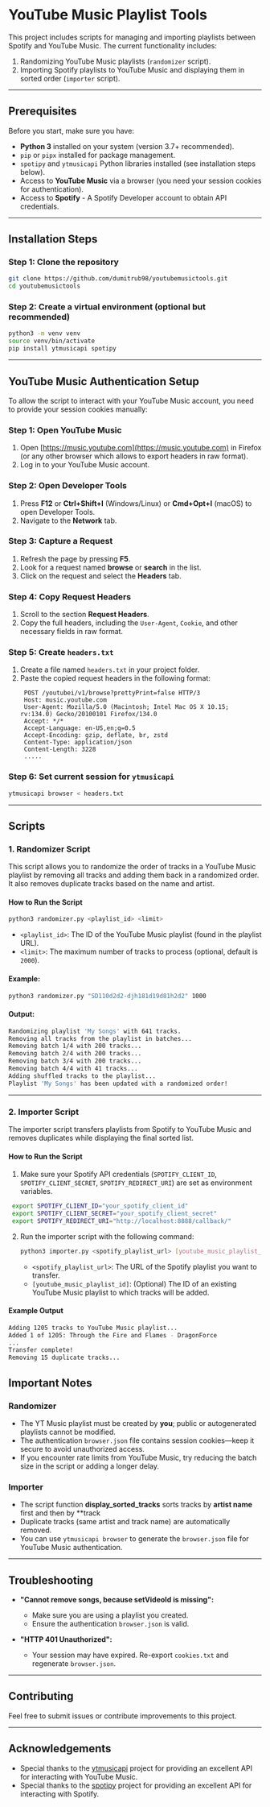 
# YouTube Music Playlist Tools

This project includes scripts for managing and importing playlists between Spotify and YouTube Music. The current functionality includes:
1. Randomizing YouTube Music playlists (`randomizer` script).
2. Importing Spotify playlists to YouTube Music and displaying them in sorted order (`importer` script).

---

## Prerequisites

Before you start, make sure you have:
- **Python 3** installed on your system (version 3.7+ recommended).
- `pip` or `pipx` installed for package management.
- `spotipy` and `ytmusicapi` Python libraries installed (see installation steps below).
- Access to **YouTube Music** via a browser (you need your session cookies for authentication).
- Access to **Spotify** - A Spotify Developer account to obtain API credentials.

---

## Installation Steps

### Step 1: Clone the repository
```bash
git clone https://github.com/dumitrub98/youtubemusictools.git
cd youtubemusictools
```

### Step 2: Create a virtual environment (optional but recommended)
```bash
python3 -m venv venv
source venv/bin/activate
pip install ytmusicapi spotipy
```

---

## YouTube Music Authentication Setup

To allow the script to interact with your YouTube Music account, you need to provide your session cookies manually:

### Step 1: Open YouTube Music
1. Open [https://music.youtube.com](https://music.youtube.com) in Firefox (or any other browser which allows to export headers in raw format).
2. Log in to your YouTube Music account.

### Step 2: Open Developer Tools
1. Press **F12** or **Ctrl+Shift+I** (Windows/Linux) or **Cmd+Opt+I** (macOS) to open Developer Tools.
2. Navigate to the **Network** tab.

### Step 3: Capture a Request
1. Refresh the page by pressing **F5**.
2. Look for a request named **browse** or **search** in the list.
3. Click on the request and select the **Headers** tab.

### Step 4: Copy Request Headers
1. Scroll to the section **Request Headers**.
2. Copy the full headers, including the `User-Agent`, `Cookie`, and other necessary fields in raw format.

### Step 5: Create `headers.txt`
1. Create a file named `headers.txt` in your project folder.
2. Paste the copied request headers in the following format:
   ```raw
    POST /youtubei/v1/browse?prettyPrint=false HTTP/3
    Host: music.youtube.com
    User-Agent: Mozilla/5.0 (Macintosh; Intel Mac OS X 10.15; rv:134.0) Gecko/20100101 Firefox/134.0
    Accept: */*
    Accept-Language: en-US,en;q=0.5
    Accept-Encoding: gzip, deflate, br, zstd
    Content-Type: application/json
    Content-Length: 3228
    .....
   ```

### Step 6: Set current session for `ytmusicapi`
```bash
ytmusicapi browser < headers.txt
```

---

## Scripts

### 1. Randomizer Script

This script allows you to randomize the order of tracks in a YouTube Music playlist by removing all tracks and adding them back in a randomized order. It also removes duplicate tracks based on the name and artist.

#### How to Run the Script


```bash
python3 randomizer.py <playlist_id> <limit>
```
- `<playlist_id>`: The ID of the YouTube Music playlist (found in the playlist URL).
- `<limit>`: The maximum number of tracks to process (optional, default is `2000`).

#### Example:
```bash
python3 randomizer.py "SD110d2d2-djh181d19d81h2d2" 1000
```

#### Output: 
```bash
Randomizing playlist 'My Songs' with 641 tracks.
Removing all tracks from the playlist in batches...
Removing batch 1/4 with 200 tracks...
Removing batch 2/4 with 200 tracks...
Removing batch 3/4 with 200 tracks...
Removing batch 4/4 with 41 tracks...
Adding shuffled tracks to the playlist...
Playlist 'My Songs' has been updated with a randomized order!
```

---

### 2. Importer Script

The importer script transfers playlists from Spotify to YouTube Music and removes duplicates while displaying the final sorted list.

#### How to Run the Script

1. Make sure your Spotify API credentials (`SPOTIFY_CLIENT_ID`, `SPOTIFY_CLIENT_SECRET`, `SPOTIFY_REDIRECT_URI`) are set as environment variables.
  ```bash
   export SPOTIFY_CLIENT_ID="your_spotify_client_id"
   export SPOTIFY_CLIENT_SECRET="your_spotify_client_secret"
   export SPOTIFY_REDIRECT_URI="http://localhost:8888/callback/"
   ```

2. Run the importer script with the following command:
   ```bash
   python3 importer.py <spotify_playlist_url> [youtube_music_playlist_id]
   ```
   - `<spotify_playlist_url>`: The URL of the Spotify playlist you want to transfer.
   - `[youtube_music_playlist_id]`: (Optional) The ID of an existing YouTube Music playlist to which tracks will be added.

#### Example Output
```bash
Adding 1205 tracks to YouTube Music playlist...
Added 1 of 1205: Through the Fire and Flames - DragonForce
...
Transfer complete!
Removing 15 duplicate tracks...
```

## Important Notes

### Randomizer
- The YT Music playlist must be created by **you**; public or autogenerated playlists cannot be modified.
- The authentication `browser.json` file contains session cookies—keep it secure to avoid unauthorized access.
- If you encounter rate limits from YouTube Music, try reducing the batch size in the script or adding a longer delay.

### Importer
- The script function __display_sorted_tracks__ sorts tracks by **artist name** first and then by **track 
- Duplicate tracks (same artist and track name) are automatically removed.
- You can use `ytmusicapi browser` to generate the `browser.json` file for YouTube Music authentication.
---

## Troubleshooting

- **"Cannot remove songs, because setVideoId is missing":**
  - Make sure you are using a playlist you created.
  - Ensure the authentication `browser.json` is valid.
  
- **"HTTP 401 Unauthorized":**
  - Your session may have expired. Re-export `cookies.txt` and regenerate `browser.json`.

---

## Contributing

Feel free to submit issues or contribute improvements to this project.

---

## Acknowledgements
- Special thanks to the [ytmusicapi](https://github.com/sigma67/ytmusicapi) project for providing an excellent API for interacting with YouTube Music.
- Special thanks to the [spotipy](https://github.com/spotipy-dev/spotipy) project for providing an excellent API for interacting with Spotify.

